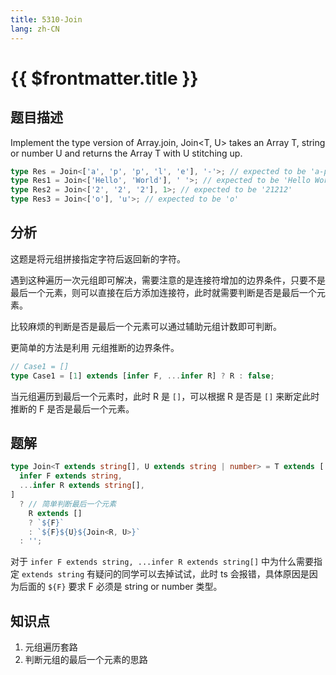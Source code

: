 ```yaml
---
title: 5310-Join
lang: zh-CN
---
```


# {{ $frontmatter.title }}

## 题目描述

Implement the type version of Array.join, Join<T, U> takes an Array T, string or number U and returns the Array T with U stitching up.

```ts
type Res = Join<['a', 'p', 'p', 'l', 'e'], '-'>; // expected to be 'a-p-p-l-e'
type Res1 = Join<['Hello', 'World'], ' '>; // expected to be 'Hello World'
type Res2 = Join<['2', '2', '2'], 1>; // expected to be '21212'
type Res3 = Join<['o'], 'u'>; // expected to be 'o'
```

## 分析

这题是将元组拼接指定字符后返回新的字符。

遇到这种遍历一次元组即可解决，需要注意的是连接符增加的边界条件，只要不是最后一个元素，则可以直接在后方添加连接符，此时就需要判断是否是最后一个元素。

比较麻烦的判断是否是最后一个元素可以通过辅助元组计数即可判断。

更简单的方法是利用 元组推断的边界条件。

```ts
// Case1 = []
type Case1 = [1] extends [infer F, ...infer R] ? R : false;
```

当元组遍历到最后一个元素时，此时 R 是 `[]`，可以根据 R 是否是 `[]` 来断定此时推断的 F 是否是最后一个元素。

## 题解

```ts
type Join<T extends string[], U extends string | number> = T extends [
  infer F extends string,
  ...infer R extends string[],
]
  ? // 简单判断最后一个元素
    R extends []
    ? `${F}`
    : `${F}${U}${Join<R, U>}`
  : '';
```

对于 `infer F extends string, ...infer R extends string[]` 中为什么需要指定 `extends string` 有疑问的同学可以去掉试试，此时 ts 会报错，具体原因是因为后面的 `${F}` 要求 F 必须是 string or number 类型。

## 知识点

1. 元组遍历套路
2. 判断元组的最后一个元素的思路
